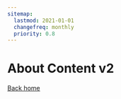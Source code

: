 ```yaml
---
sitemap:
  lastmod: 2021-01-01
  changefreq: monthly
  priority: 0.8
---
```


# About Content v2

[Back home](/)
